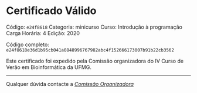 # Certificado Válido

Código: `e24f8618`
Categoria: minicurso
Curso: Introdução à programação
Carga Horária: 4
Edição: 2020


Código completo: `e24f8618e36d1b95cb041a0848996767982abc4f152666173007b91b22cb3562`


Este certificado foi expedido pela Comissão organizadora do IV Curso de Verão em Bioinformática da UFMG.

----

Qualquer dúvida contacte a [_Comissão Organizadora_](<mailto:cursobioinfoufmg@gmail.com$subject=[Certificados]>)

